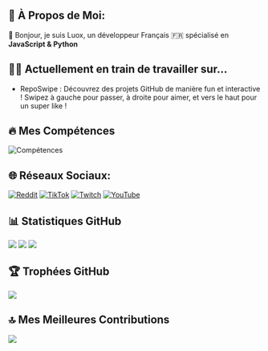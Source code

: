 ## 💫 À Propos de Moi:
👋 Bonjour, je suis Luox, un développeur Français 🇫🇷 spécialisé en **JavaScript & Python**


## 👨‍💻 Actuellement en train de travailler sur...

- RepoSwipe : Découvrez des projets GitHub de manière fun et interactive ! Swipez à gauche pour passer, à droite pour aimer, et vers le haut pour un super like !


## 🔥 Mes Compétences
![Compétences](https://skillicons.dev/icons?i=discordjs,js,py,github,replit,nodejs,python,vscode,npm,windows,debian,arch&theme=dark&perline=20)


## 🌐 Réseaux Sociaux:
[![Reddit](https://img.shields.io/badge/Reddit-%23FF4500.svg?logo=Reddit&logoColor=white)](https://reddit.com/user/luox_)
[![TikTok](https://img.shields.io/badge/TikTok-%23000000.svg?logo=TikTok&logoColor=white)](https://tiktok.com/@luox.live)
[![Twitch](https://img.shields.io/badge/Twitch-%239146FF.svg?logo=Twitch&logoColor=white)](https://twitch.tv/ttvLuox)
[![YouTube](https://img.shields.io/badge/YouTube-%23FF0000.svg?logo=YouTube&logoColor=white)](https://youtube.com/@Luox_)


## 📊 Statistiques GitHub
![](https://github-readme-stats.vercel.app/api?username=luoxthedev&theme=dark&hide_border=false&include_all_commits=true&count_private=false)
![](https://github-readme-streak-stats.herokuapp.com/?user=luoxthedev&theme=dark&hide_border=false)
![](https://github-readme-stats.vercel.app/api/top-langs/?username=luoxthedev&theme=dark&hide_border=false&include_all_commits=true&count_private=false&layout=compact)


## 🏆 Trophées GitHub
![](https://github-profile-trophy.vercel.app/?username=luoxthedev&theme=radical&no-frame=false&no-bg=false&margin-w=4)


## 🔝 Mes Meilleures Contributions
![](https://github-contributor-stats.vercel.app/api?username=luoxthedev&limit=5&theme=dracula&combine_all_yearly_contributions=true)
